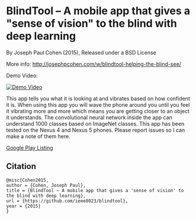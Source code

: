 # BlindTool – A mobile app that gives a "sense of vision" to the blind with deep learning

By Joseph Paul Cohen (2015), Released under a BSD License

More info: http://josephpcohen.com/w/blindtool-helping-the-blind-see/

Demo Video:

[![Demo Video](https://img.youtube.com/vi/UHUC4ueEiwM/0.jpg)](https://www.youtube.com/watch?v=UHUC4ueEiwM)

This app tells you what it is looking at and vibrates based on how confident it is. When using this app you will wave the phone around you until you feel it vibrating more and more which means you are getting closer to an object it understands.
The convolutional neural network inside the app can understand 1000 classes based on ImageNet classes. This app has been tested on the Nexus 4 and Nexus 5 phones. Please report issues so I can make a note of them here.

[Google Play Listing](https://play.google.com/store/apps/details?id=the.blindtool)

## Citation

```
@misc{Cohen2015,
author = {Cohen, Joseph Paul},
title = {BlindTool – A mobile app that gives a 'sense of vision' to the blind with deep learning},
url = {https://github.com/ieee8023/blindtool},
year = {2015}
}
```

<meta name="citation_title" content="BlindTool - A mobile app that gives a 'sense of vision' to the blind with deep learning" />
<meta name="citation_publication_date" content="2015" />
<meta name="citation_author" content="Joseph Paul Cohen" />
